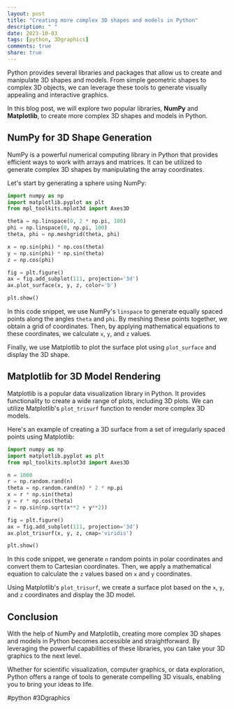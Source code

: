 ```yaml
---
layout: post
title: "Creating more complex 3D shapes and models in Python"
description: " "
date: 2023-10-03
tags: [python, 3Dgraphics]
comments: true
share: true
---
```


Python provides several libraries and packages that allow us to create and manipulate 3D shapes and models. From simple geometric shapes to complex 3D objects, we can leverage these tools to generate visually appealing and interactive graphics.

In this blog post, we will explore two popular libraries, **NumPy** and **Matplotlib**, to create more complex 3D shapes and models in Python.

## NumPy for 3D Shape Generation

NumPy is a powerful numerical computing library in Python that provides efficient ways to work with arrays and matrices. It can be utilized to generate complex 3D shapes by manipulating the array coordinates.

Let's start by generating a sphere using NumPy:

```python
import numpy as np
import matplotlib.pyplot as plt
from mpl_toolkits.mplot3d import Axes3D

theta = np.linspace(0, 2 * np.pi, 100)
phi = np.linspace(0, np.pi, 100)
theta, phi = np.meshgrid(theta, phi)

x = np.sin(phi) * np.cos(theta)
y = np.sin(phi) * np.sin(theta)
z = np.cos(phi)

fig = plt.figure()
ax = fig.add_subplot(111, projection='3d')
ax.plot_surface(x, y, z, color='b')

plt.show()
```

In this code snippet, we use NumPy's `linspace` to generate equally spaced points along the angles `theta` and `phi`. By meshing these points together, we obtain a grid of coordinates. Then, by applying mathematical equations to these coordinates, we calculate `x`, `y`, and `z` values.

Finally, we use Matplotlib to plot the surface plot using `plot_surface` and display the 3D shape.

## Matplotlib for 3D Model Rendering

Matplotlib is a popular data visualization library in Python. It provides functionality to create a wide range of plots, including 3D plots. We can utilize Matplotlib's `plot_trisurf` function to render more complex 3D models.

Here's an example of creating a 3D surface from a set of irregularly spaced points using Matplotlib:

```python
import numpy as np
import matplotlib.pyplot as plt
from mpl_toolkits.mplot3d import Axes3D

n = 1000
r = np.random.rand(n)
theta = np.random.rand(n) * 2 * np.pi
x = r * np.sin(theta)
y = r * np.cos(theta)
z = np.sin(np.sqrt(x**2 + y**2))

fig = plt.figure()
ax = fig.add_subplot(111, projection='3d')
ax.plot_trisurf(x, y, z, cmap='viridis')

plt.show()
```

In this code snippet, we generate `n` random points in polar coordinates and convert them to Cartesian coordinates. Then, we apply a mathematical equation to calculate the `z` values based on `x` and `y` coordinates.

Using Matplotlib's `plot_trisurf`, we create a surface plot based on the `x`, `y`, and `z` coordinates and display the 3D model.

## Conclusion

With the help of NumPy and Matplotlib, creating more complex 3D shapes and models in Python becomes accessible and straightforward. By leveraging the powerful capabilities of these libraries, you can take your 3D graphics to the next level.

Whether for scientific visualization, computer graphics, or data exploration, Python offers a range of tools to generate compelling 3D visuals, enabling you to bring your ideas to life.

#python #3Dgraphics